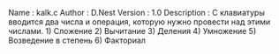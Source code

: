 Name        : kalk.c
Author      : D.Nest
Version     : 1.0
Description : С клавиатуры вводится два числа и операция, которую нужно провести над этими числами.
               1) Сложение
               2) Вычитание
               3) Деления
               4) Умножение
               5) Возведение в степень
               6) Факториал
